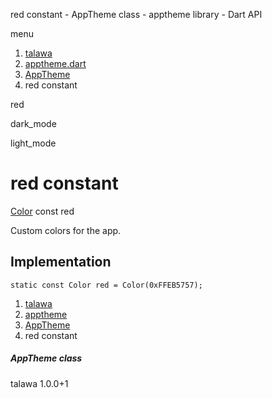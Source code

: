 




red constant - AppTheme class - apptheme library - Dart API







menu

1. [talawa](../../index.html)
2. [apptheme.dart](../../apptheme/apptheme-library.html)
3. [AppTheme](../../apptheme/AppTheme-class.html)
4. red constant

red


dark\_mode

light\_mode




# red constant


[Color](https://api.flutter.dev/flutter/painting/Color-class.html)
const red

Custom colors for the app.


## Implementation

```
static const Color red = Color(0xFFEB5757);
```

 


1. [talawa](../../index.html)
2. [apptheme](../../apptheme/apptheme-library.html)
3. [AppTheme](../../apptheme/AppTheme-class.html)
4. red constant

##### AppTheme class





talawa
1.0.0+1






